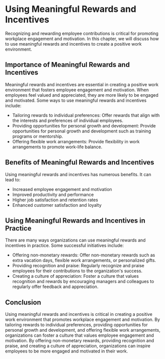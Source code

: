 # Using Meaningful Rewards and Incentives

Recognizing and rewarding employee contributions is critical for promoting workplace engagement and motivation. In this chapter, we will discuss how to use meaningful rewards and incentives to create a positive work environment.

Importance of Meaningful Rewards and Incentives
-----------------------------------------------

Meaningful rewards and incentives are essential in creating a positive work environment that fosters employee engagement and motivation. When employees feel valued and appreciated, they are more likely to be engaged and motivated. Some ways to use meaningful rewards and incentives include:

* Tailoring rewards to individual preferences: Offer rewards that align with the interests and preferences of individual employees.
* Providing opportunities for personal growth and development: Provide opportunities for personal growth and development such as training programs or mentorship.
* Offering flexible work arrangements: Provide flexibility in work arrangements to promote work-life balance.

Benefits of Meaningful Rewards and Incentives
---------------------------------------------

Using meaningful rewards and incentives has numerous benefits. It can lead to:

* Increased employee engagement and motivation
* Improved productivity and performance
* Higher job satisfaction and retention rates
* Enhanced customer satisfaction and loyalty

Using Meaningful Rewards and Incentives in Practice
---------------------------------------------------

There are many ways organizations can use meaningful rewards and incentives in practice. Some successful initiatives include:

* Offering non-monetary rewards: Offer non-monetary rewards such as extra vacation days, flexible work arrangements, or personalized gifts.
* Providing recognition and praise: Regularly recognize and praise employees for their contributions to the organization's success.
* Creating a culture of appreciation: Foster a culture that values recognition and rewards by encouraging managers and colleagues to regularly offer feedback and appreciation.

Conclusion
----------

Using meaningful rewards and incentives is critical in creating a positive work environment that promotes workplace engagement and motivation. By tailoring rewards to individual preferences, providing opportunities for personal growth and development, and offering flexible work arrangements, organizations can foster a culture that values employee engagement and motivation. By offering non-monetary rewards, providing recognition and praise, and creating a culture of appreciation, organizations can inspire employees to be more engaged and motivated in their work.
